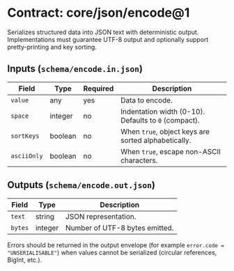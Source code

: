# Contract: core/json/encode@1

Serializes structured data into JSON text with deterministic output. Implementations
must guarantee UTF-8 output and optionally support pretty-printing and key sorting.

## Inputs (`schema/encode.in.json`)

| Field | Type | Required | Description |
| ----- | ---- | -------- | ----------- |
| `value` | any | yes | Data to encode. |
| `space` | integer | no | Indentation width (0-10). Defaults to `0` (compact). |
| `sortKeys` | boolean | no | When `true`, object keys are sorted alphabetically. |
| `asciiOnly` | boolean | no | When `true`, escape non-ASCII characters. |

## Outputs (`schema/encode.out.json`)

| Field | Type | Description |
| ----- | ---- | ----------- |
| `text` | string | JSON representation. |
| `bytes` | integer | Number of UTF-8 bytes emitted. |

Errors should be returned in the output envelope (for example `error.code = "UNSERIALISABLE"`)
when values cannot be serialized (circular references, BigInt, etc.).
